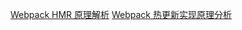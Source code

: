 [Webpack HMR 原理解析](https://zhuanlan.zhihu.com/p/30669007)
[Webpack 热更新实现原理分析](https://zhuanlan.zhihu.com/p/30623057)
